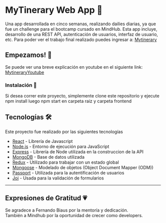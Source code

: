 # MyTinerary Web App 🛫

Una app desarrollada en cinco semanas, realizando dailies diarias, ya que fue un challenge para el bootcamp cursado en MindHub. Esta app incluye, desarrollo de una REST API, autenticación de usuarios, interfaz de usuario, etc. Para poder ver el trabajo final realizado puedes ingresar a: [Mytinerary](https://my-tinerarytortoza.herokuapp.com)

## Empezamos! 🚀

Se puede ver una breve explicación en youtube en el siguiente link: [MytineraryYoutube](https://www.youtube.com/watch?v=9pXT-lkylKc&t=174s)

### Instalación 🔧

Si desea correr este proyecto, simplemente clone este repositorio  y ejecute 
npm install
luego
 npm start 
en carpeta raiz y carpeta frontend

## Tecnologías 🛠️

Este proyecto fue realizado por las siguientes tecnologías

* [React](https://reactjs.org/) - Librería de Javascript
* [Node.js](https://nodejs.org/en/) - Entorno de ejecución para JavaScript
* [Express](https://expressjs.com/) - Librería de Node utilizada en la construccion de la API
* [MongoDB](https://www.mongodb.com/) - Base de datos utilizada
* [Redux](https://react-redux.js.org/) -  Utilizado para trabajar con un estado global
* [Mongoose](https://mongoosejs.com/) - Modelado de objetos (Object Document Mapper (ODM))
* [Passport](http://www.passportjs.org/) - Utilizada para la autentificación de usuarios
* [Joi](https://www.npmjs.com/package/joi) - Usada para la validación de formularios

---
## Expresiones de Gratitud 💗
Se agradece a Fernando Biaus por la mentoría y  dedicación. <br/>
También a Mindhub por la oportunidad de crecer como developers.
